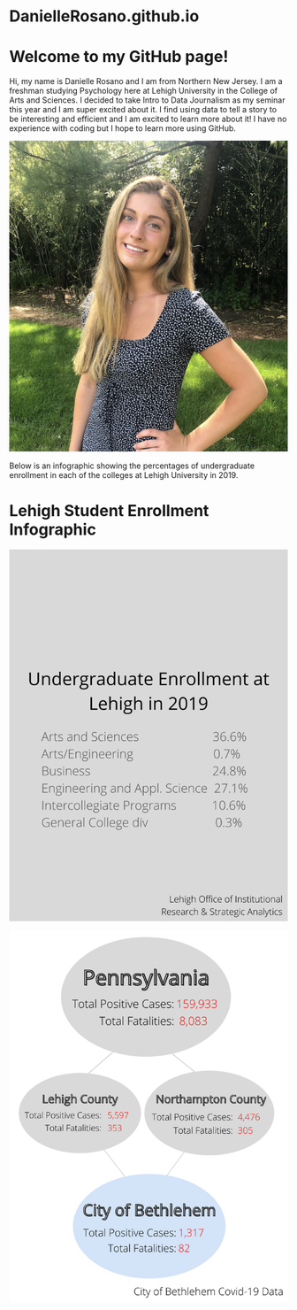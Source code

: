 # DanielleRosano.github.io

# Welcome to my GitHub page!

Hi, my name is Danielle Rosano and I am from Northern New Jersey. I am a freshman studying Psychology here at Lehigh University in the College of Arts and Sciences. I decided to take Intro to Data Journalism as my seminar this year and I am super excited about it. I find using data to tell a story to be interesting and efficient and I am excited to learn more about it! I have no experience with coding but I hope to learn more using GitHub.

![chart](https://github.com/DanielleRosano/DanielleRosano.github.io/blob/master/Screen%20Shot%202020-09-17%20at%202.38.04%20PM.png?raw=true)

Below is an infographic showing the percentages of undergraduate enrollment in each of the colleges at Lehigh University in 2019.

# Lehigh Student Enrollment Infographic

![chart](https://github.com/DanielleRosano/DanielleRosano.github.io/blob/master/canva.png?raw=true)

![chart](https://github.com/DanielleRosano/DanielleRosano.github.io/blob/master/CoronavirusPA.png?raw=true)
